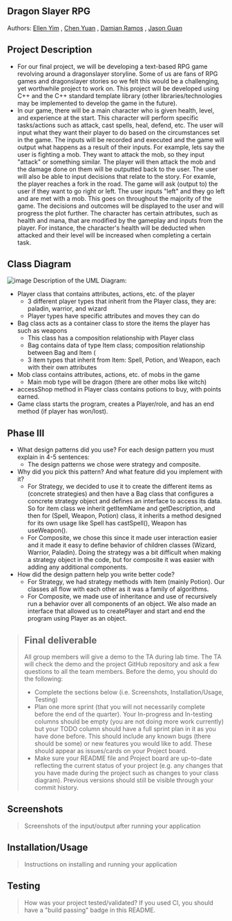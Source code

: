 ## Dragon Slayer RPG
 
 Authors: [Ellen Yim](https://github.com/ellenyim8) , [Chen Yuan](https://github.com/chenchen6394) , [Damian Ramos](https://github.com/dramos2001) , [Jason Guan](https://github.com/jasonguan067) 

## Project Description
 * For our final project, we will be developing a text-based RPG game revolving around a dragonslayer storyline. Some of us are fans of RPG games and dragonslayer stories so we felt this would be a challenging, yet worthwhile project to work on. This project will be developed using C++ and the C++ standard template library (other libraries/technologies may be implemented to develop the game in the future).
 * In our game, there will be a main character who is given health, level, and experience at the start. This character will perform specific tasks/actions such as attack, cast spells, heal, defend, etc. The user will input what they want their player to do based on the circumstances set in the game. The inputs will be recorded and executed and the game will output what happens as a result of their inputs. For example, lets say the user is fighting a mob. They want to attack the mob, so they input "attack" or something similar. The player will then attack the mob and the damage done on them will be outputted back to the user. The user will also be able to input decisions that relate to the story. For examle, the player reaches a fork in the road. The game will ask (output to) the user if they want to go right or left. The user inputs "left" and they go left and are met with a mob. This goes on throughout the majority of the game. The decisions and outcomes will be displayed to the user and will progress the plot further. The character has certain attributes, such as health and mana, that are modified by the gameplay and inputs from the player. For instance, the character's health will be deducted when attacked and their level will be increased when completing a certain task.
 
## Class Diagram
![image](https://user-images.githubusercontent.com/56313109/144044210-98c122b3-46b7-42b9-8392-f9bebf827e30.png)
 Description of the UML Diagram:
 * Player class that contains attributes, actions, etc. of the player
   * 3 different player types that inherit from the Player class, they are: paladin, warrior, and wizard
   * Player types have specific attributes and moves they can do
 * Bag class acts as a container class to store the items the player has such as weapons
   * This class has a composition relationship with Player class
   * Bag contains data of type Item class; composition relationship between Bag and Item (
   * 3 item types that inherit from Item: Spell, Potion, and Weapon, each with their own attributes
 * Mob class contains attributes, actions, etc. of mobs in the game
   * Main mob type will be dragon (there are other mobs like witch) 
 * accessShop method in Player class contains potions to buy, with points earned. 
 * Game class starts the program, creates a Player/role, and has an end method (if player has won/lost). 

 ## Phase III
 * What design patterns did you use? For each design pattern you must explain in 4-5 sentences: 
    * The design patterns we chose were strategy and composite. 
 * Why did you pick this pattern? And what feature did you implement with it? 
    * For Strategy, we decided to use it to create the different items as (concrete strategies) and then have a Bag class that configures a concrete strategy object and defines an interface to access its data. So for item class we inherit getItemName and getDescription, and then for (Spell, Weapon, Potion) class, it inherits a method designed for its own usage like Spell has castSpell(), Weapon has useWeapon(). 
    * For Composite, we chose this since it made user interaction easier and it made it easy to define behavior of children classes (Wizard, Warrior, Paladin). Doing the strategy was a bit difficult when making a strategy object in the code, but for composite it was easier with adding any additional components. 
 * How did the design pattern help you write better code?
    * For Strategy, we had strategy methods with Item (mainly Potion). Our classes all flow with each other as it was a family of algorithms. 
    * For Composite, we made use of inheritance and use of recursively run a behavior over all components of an object. We also made an interface that allowed us to createPlayer and start and end the program using Player as an object. 
 
 > ## Final deliverable
 > All group members will give a demo to the TA during lab time. The TA will check the demo and the project GitHub repository and ask a few questions to all the team members. 
 > Before the demo, you should do the following:
 > * Complete the sections below (i.e. Screenshots, Installation/Usage, Testing)
 > * Plan one more sprint (that you will not necessarily complete before the end of the quarter). Your In-progress and In-testing columns should be empty (you are not doing more work currently) but your TODO column should have a full sprint plan in it as you have done before. This should include any known bugs (there should be some) or new features you would like to add. These should appear as issues/cards on your Project board.
 > * Make sure your README file and Project board are up-to-date reflecting the current status of your project (e.g. any changes that you have made during the project such as changes to your class diagram). Previous versions should still be visible through your commit history. 
 
 ## Screenshots
 > Screenshots of the input/output after running your application
 > 
 ## Installation/Usage
 > Instructions on installing and running your application
 > 
 ## Testing
 > How was your project tested/validated? If you used CI, you should have a "build passing" badge in this README.
 > 
 
